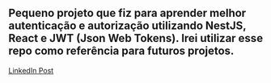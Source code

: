 ## Pequeno projeto que fiz para aprender melhor autenticação e autorização utilizando NestJS, React e JWT (Json Web Tokens). Irei utilizar esse repo como referência para futuros projetos.

[LinkedIn Post](https://www.linkedin.com/embed/feed/update/urn:li:ugcPost:7259338963620941825)
